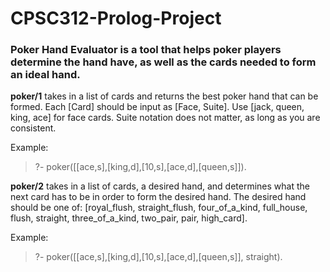 # CPSC312-Prolog-Project

### Poker Hand Evaluator is a tool that helps poker players determine the hand have, as well as the cards needed to form an ideal hand.

**poker/1** takes in a list of cards and returns the best poker hand that can be formed.
Each [Card] should be input as [Face, Suite]. Use [jack, queen, king, ace] for face cards. Suite notation does not matter, as long as you are consistent.

Example:
> ?- poker([[ace,s],[king,d],[10,s],[ace,d],[queen,s]]).

**poker/2** takes in a list of cards, a desired hand, and determines what the next card has to be in order to form the desired hand.
The desired hand should be one of: [royal_flush, straight_flush, four_of_a_kind, full_house, flush, straight, three_of_a_kind, two_pair, pair, high_card].

Example:
> ?- poker([[ace,s],[king,d],[10,s],[ace,d],[queen,s]], straight).
